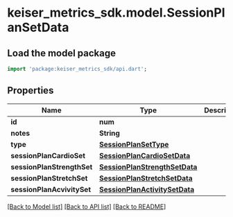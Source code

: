 # keiser_metrics_sdk.model.SessionPlanSetData

## Load the model package
```dart
import 'package:keiser_metrics_sdk/api.dart';
```

## Properties
Name | Type | Description | Notes
------------ | ------------- | ------------- | -------------
**id** | **num** |  | 
**notes** | **String** |  | [optional] 
**type** | [**SessionPlanSetType**](SessionPlanSetType.md) |  | [optional] 
**sessionPlanCardioSet** | [**SessionPlanCardioSetData**](SessionPlanCardioSetData.md) |  | [optional] 
**sessionPlanStrengthSet** | [**SessionPlanStrengthSetData**](SessionPlanStrengthSetData.md) |  | [optional] 
**sessionPlanStretchSet** | [**SessionPlanStretchSetData**](SessionPlanStretchSetData.md) |  | [optional] 
**sessionPlanAcvivitySet** | [**SessionPlanActivitySetData**](SessionPlanActivitySetData.md) |  | [optional] 

[[Back to Model list]](../README.md#documentation-for-models) [[Back to API list]](../README.md#documentation-for-api-endpoints) [[Back to README]](../README.md)


